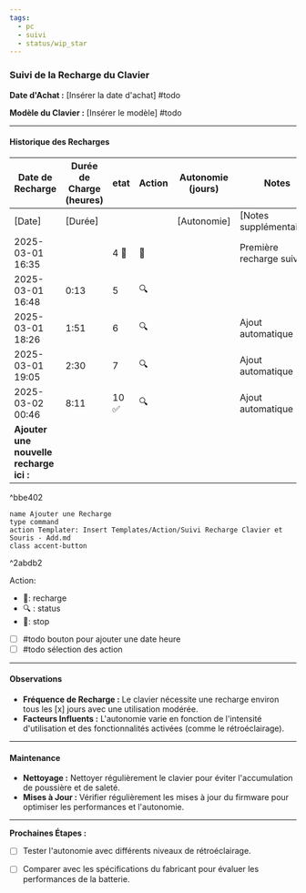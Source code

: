 ```yaml
---
tags:
  - pc
  - suivi
  - status/wip_star
---
```

### Suivi de la Recharge du Clavier

**Date d'Achat :** [Insérer la date d'achat] #todo 

**Modèle du Clavier :** [Insérer le modèle] #todo 

---

#### Historique des Recharges

| Date de Recharge                        | Durée de Charge (heures) | etat  | Action | Autonomie (jours) | Notes                      |
| --------------------------------------- | ------------------------ | ----- | ------ | ----------------- | -------------------------- |
| [Date]                                  | [Durée]                  |       |        | [Autonomie]       | [Notes supplémentaires]    |
| 2025-03-01 16:35                        |                          | 4 🪫  | 🔌     |                   | Première recharge  suivie. |
| 2025-03-01 16:48                        | 0:13                     | 5     | 🔍     |                   |                            |
| 2025-03-01 18:26                        | 1:51                     | 6     | 🔍     |                   | Ajout automatique          |
| 2025-03-01 19:05                        | 2:30                     | 7     | 🔍     |                   | Ajout automatique          |
| 2025-03-02 00:46                        | 8:11                     | 10  ✅ | 🔍     |                   | Ajout automatique          |
| **Ajouter une nouvelle recharge ici :** |                          |       |        |                   |                            |


^bbe402

```button
name Ajouter une Recharge
type command
action Templater: Insert Templates/Action/Suivi Recharge Clavier et Souris - Add.md
class accent-button
```
^2abdb2

Action:
- 🔌: recharge
- 🔍 : status
- 🛑: stop


- [ ] #todo bouton pour ajouter une date heure 
- [ ] #todo sélection des action

---

#### Observations

- **Fréquence de Recharge :** Le clavier nécessite une recharge environ tous les [x] jours avec une utilisation modérée.
- **Facteurs Influents :** L'autonomie varie en fonction de l'intensité d'utilisation et des fonctionnalités activées (comme le rétroéclairage).

---

#### Maintenance

- **Nettoyage :** Nettoyer régulièrement le clavier pour éviter l'accumulation de poussière et de saleté.
- **Mises à Jour :** Vérifier régulièrement les mises à jour du firmware pour optimiser les performances et l'autonomie.

---

**Prochaines Étapes :**

- [ ] Tester l'autonomie avec différents niveaux de rétroéclairage.
- [ ] Comparer avec les spécifications du fabricant pour évaluer les performances de la batterie.

